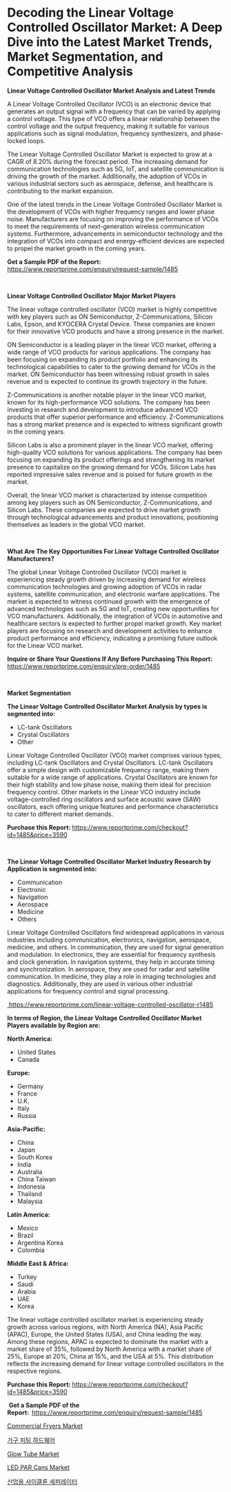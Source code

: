 <p><h1>Decoding the Linear Voltage Controlled Oscillator Market: A Deep Dive into the Latest Market Trends, Market Segmentation, and Competitive Analysis</h1></p><p><strong>Linear Voltage Controlled Oscillator Market Analysis and Latest Trends</strong></p>
<p><p>A Linear Voltage Controlled Oscillator (VCO) is an electronic device that generates an output signal with a frequency that can be varied by applying a control voltage. This type of VCO offers a linear relationship between the control voltage and the output frequency, making it suitable for various applications such as signal modulation, frequency synthesizers, and phase-locked loops.</p><p>The Linear Voltage Controlled Oscillator Market is expected to grow at a CAGR of 8.20% during the forecast period. The increasing demand for communication technologies such as 5G, IoT, and satellite communication is driving the growth of the market. Additionally, the adoption of VCOs in various industrial sectors such as aerospace, defense, and healthcare is contributing to the market expansion.</p><p>One of the latest trends in the Linear Voltage Controlled Oscillator Market is the development of VCOs with higher frequency ranges and lower phase noise. Manufacturers are focusing on improving the performance of VCOs to meet the requirements of next-generation wireless communication systems. Furthermore, advancements in semiconductor technology and the integration of VCOs into compact and energy-efficient devices are expected to propel the market growth in the coming years.</p></p>
<p><strong>Get a Sample PDF of the Report:&nbsp;</strong> <a href="https://www.reportprime.com/enquiry/request-sample/1485">https://www.reportprime.com/enquiry/request-sample/1485</a></p>
<p>&nbsp;</p>
<p><strong>Linear Voltage Controlled Oscillator Major Market Players</strong></p>
<p><p>The linear voltage controlled oscillator (VCO) market is highly competitive with key players such as ON Semiconductor, Z-Communications, Silicon Labs, Epson, and KYOCERA Crystal Device. These companies are known for their innovative VCO products and have a strong presence in the market.</p><p>ON Semiconductor is a leading player in the linear VCO market, offering a wide range of VCO products for various applications. The company has been focusing on expanding its product portfolio and enhancing its technological capabilities to cater to the growing demand for VCOs in the market. ON Semiconductor has been witnessing robust growth in sales revenue and is expected to continue its growth trajectory in the future.</p><p>Z-Communications is another notable player in the linear VCO market, known for its high-performance VCO solutions. The company has been investing in research and development to introduce advanced VCO products that offer superior performance and efficiency. Z-Communications has a strong market presence and is expected to witness significant growth in the coming years.</p><p>Silicon Labs is also a prominent player in the linear VCO market, offering high-quality VCO solutions for various applications. The company has been focusing on expanding its product offerings and strengthening its market presence to capitalize on the growing demand for VCOs. Silicon Labs has reported impressive sales revenue and is poised for future growth in the market.</p><p>Overall, the linear VCO market is characterized by intense competition among key players such as ON Semiconductor, Z-Communications, and Silicon Labs. These companies are expected to drive market growth through technological advancements and product innovations, positioning themselves as leaders in the global VCO market.</p></p>
<p>&nbsp;</p>
<p><strong>What Are The Key Opportunities For Linear Voltage Controlled Oscillator Manufacturers?</strong></p>
<p><p>The global Linear Voltage Controlled Oscillator (VCO) market is experiencing steady growth driven by increasing demand for wireless communication technologies and growing adoption of VCOs in radar systems, satellite communication, and electronic warfare applications. The market is expected to witness continued growth with the emergence of advanced technologies such as 5G and IoT, creating new opportunities for VCO manufacturers. Additionally, the integration of VCOs in automotive and healthcare sectors is expected to further propel market growth. Key market players are focusing on research and development activities to enhance product performance and efficiency, indicating a promising future outlook for the Linear VCO market.</p></p>
<p><strong>Inquire or Share Your Questions If Any Before Purchasing This Report:</strong> <a href="https://www.reportprime.com/enquiry/pre-order/1485">https://www.reportprime.com/enquiry/pre-order/1485</a></p>
<p>&nbsp;</p>
<p><strong>Market Segmentation</strong></p>
<p><strong>The Linear Voltage Controlled Oscillator Market Analysis by types is segmented into:</strong></p>
<p><ul><li>LC-tank Oscillators</li><li>Crystal Oscillators</li><li>Other</li></ul></p>
<p><p>Linear Voltage Controlled Oscillator (VCO) market comprises various types, including LC-tank Oscillators and Crystal Oscillators. LC-tank Oscillators offer a simple design with customizable frequency range, making them suitable for a wide range of applications. Crystal Oscillators are known for their high stability and low phase noise, making them ideal for precision frequency control. Other markets in the Linear VCO industry include voltage-controlled ring oscillators and surface acoustic wave (SAW) oscillators, each offering unique features and performance characteristics to cater to different market demands.</p></p>
<p><strong>Purchase this Report:&nbsp;</strong><a href="https://www.reportprime.com/checkout?id=1485&price=3590">https://www.reportprime.com/checkout?id=1485&price=3590</a></p>
<p>&nbsp;</p>
<p><strong>The Linear Voltage Controlled Oscillator Market Industry Research by Application is segmented into:</strong></p>
<p><ul><li>Communication</li><li>Electronic</li><li>Navigation</li><li>Aerospace</li><li>Medicine</li><li>Others</li></ul></p>
<p><p>Linear Voltage Controlled Oscillators find widespread applications in various industries including communication, electronics, navigation, aerospace, medicine, and others. In communication, they are used for signal generation and modulation. In electronics, they are essential for frequency synthesis and clock generation. In navigation systems, they help in accurate timing and synchronization. In aerospace, they are used for radar and satellite communication. In medicine, they play a role in imaging technologies and diagnostics. Additionally, they are used in various other industrial applications for frequency control and signal processing.</p></p>
<p><a href="https://www.reportprime.com/linear-voltage-controlled-oscillator-r1485">&nbsp;https://www.reportprime.com/linear-voltage-controlled-oscillator-r1485</a></p>
<p><strong>In terms of Region, the Linear Voltage Controlled Oscillator Market Players available by Region are:</strong></p>
<p>
    <p> <strong> North America: </strong>
        <ul>
            <li>United States</li>
            <li>Canada</li>
        </ul>
        </p> 
    <p> <strong> Europe: </strong>
        <ul>
            <li>Germany</li>
            <li>France</li>
            <li>U.K.</li>
            <li>Italy</li>
            <li>Russia</li>
        </ul>
        </p> 
    <p> <strong> Asia-Pacific: </strong>
        <ul>
            <li>China</li>
            <li>Japan</li>
            <li>South Korea</li>
            <li>India</li>
            <li>Australia</li>
            <li>China Taiwan</li>
            <li>Indonesia</li>
            <li>Thailand</li>
            <li>Malaysia</li>
        </ul>
        </p> 
    <p> <strong> Latin America: </strong>
        <ul>
            <li>Mexico</li>
            <li>Brazil</li>
            <li>Argentina Korea</li>
            <li>Colombia</li>
        </ul>
        </p> 
    <p> <strong> Middle East & Africa: </strong>
        <ul>
            <li>Turkey</li>
            <li>Saudi</li>
            <li>Arabia</li>
            <li>UAE</li>
            <li>Korea</li>
        </ul>
    </p>
    </p>
<p><p>The linear voltage controlled oscillator market is experiencing steady growth across various regions, with North America (NA), Asia Pacific (APAC), Europe, the United States (USA), and China leading the way. Among these regions, APAC is expected to dominate the market with a market share of 35%, followed by North America with a market share of 25%, Europe at 20%, China at 15%, and the USA at 5%. This distribution reflects the increasing demand for linear voltage controlled oscillators in the respective regions.</p></p>
<p><strong>Purchase this Report: </strong><a href="https://www.reportprime.com/checkout?id=1485&price=3590">https://www.reportprime.com/checkout?id=1485&price=3590</a></p>
<p>&nbsp;<strong>Get a Sample PDF of the Report:&nbsp;&nbsp;</strong><a href="https://www.reportprime.com/enquiry/request-sample/1485">https://www.reportprime.com/enquiry/request-sample/1485</a></p>
<p><strong></strong></p>
<p><p><a href="https://issuu.com/reportprime-2/docs/commercial-fryers-market-size-2030.pptx">Commercial Fryers Market</a></p><p><a href="https://github.com/khytkeqagplkzqvh/Market-Research-Report-List-2/blob/main/940429968694.md">가구 피팅 하드웨어</a></p><p><a href="https://github.com/fiixsa/Market-Research-Report-List-2/blob/main/glow-tube-market.md">Glow Tube Market</a></p><p><a href="https://github.com/Airanohannonzb68e5pb53oc1/Market-Research-Report-List-2/blob/main/led-par-cans-market.md">LED PAR Cans Market</a></p><p><a href="https://github.com/TimmyMann6767/Market-Research-Report-List-1/blob/main/503764368695.md">산업용 사이클론 세퍼레이터</a></p></p>